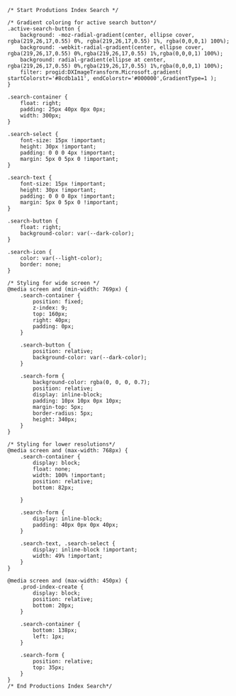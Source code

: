     /* Start Produtions Index Search */

    /* Gradient coloring for active search button*/
    .active-search-button {
        background: -moz-radial-gradient(center, ellipse cover, rgba(219,26,17,0.55) 0%, rgba(219,26,17,0.55) 1%, rgba(0,0,0,1) 100%);
        background: -webkit-radial-gradient(center, ellipse cover, rgba(219,26,17,0.55) 0%,rgba(219,26,17,0.55) 1%,rgba(0,0,0,1) 100%);
        background: radial-gradient(ellipse at center, rgba(219,26,17,0.55) 0%,rgba(219,26,17,0.55) 1%,rgba(0,0,0,1) 100%);
        filter: progid:DXImageTransform.Microsoft.gradient( startColorstr='#8cdb1a11', endColorstr='#000000',GradientType=1 );
    }

    .search-container {
        float: right;
        padding: 25px 40px 0px 0px;
        width: 300px;
    }

    .search-select {
        font-size: 15px !important;
        height: 30px !important;
        padding: 0 0 0 4px !important;
        margin: 5px 0 5px 0 !important;
    }

    .search-text {
        font-size: 15px !important;
        height: 30px !important;
        padding: 0 0 0 8px !important;
        margin: 5px 0 5px 0 !important;
    }

    .search-button {
        float: right;
        background-color: var(--dark-color);
    }

    .search-icon {
        color: var(--light-color);
        border: none;
    }

    /* Styling for wide screen */
    @media screen and (min-width: 769px) {
        .search-container {
            position: fixed;
            z-index: 9;
            top: 160px;
            right: 40px;
            padding: 0px;
        }

        .search-button {
            position: relative;
            background-color: var(--dark-color);
        }

        .search-form {
            background-color: rgba(0, 0, 0, 0.7);
            position: relative;
            display: inline-block;
            padding: 10px 10px 0px 10px;
            margin-top: 5px;
            border-radius: 5px;
            height: 340px;
        }
    }

    /* Styling for lower resolutions*/
    @media screen and (max-width: 768px) {
        .search-container {
            display: block;
            float: none;
            width: 100% !important;
            position: relative;
            bottom: 82px;

        }

        .search-form {
            display: inline-block;
            padding: 40px 0px 0px 40px;
        }

        .search-text, .search-select {
            display: inline-block !important;
            width: 49% !important;
        }
    } 

    @media screen and (max-width: 450px) {
        .prod-index-create { 
            display: block;
            position: relative;
            bottom: 20px;
        }

        .search-container {
            bottom: 138px;
            left: 1px;
        }

        .search-form {
            position: relative;
            top: 35px;
        }
    }
    /* End Productions Index Search*/
